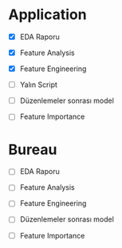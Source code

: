 # Application 

- [x] EDA Raporu
- [x] Feature Analysis
- [x] Feature Engineering
- [ ] Yalın Script
- [ ] Düzenlemeler sonrası model
- [ ] Feature Importance



# Bureau 

- [ ] EDA Raporu
- [ ] Feature Analysis
- [ ] Feature Engineering
- [ ] Düzenlemeler sonrası model
- [ ] Feature Importance






